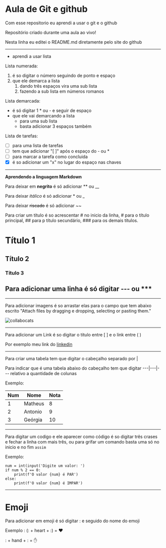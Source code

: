 # Aula de Git e github
Com esse repositorio eu aprendi a usar o git e o github

Repositório criado durante uma aula ao vivo!

Nesta linha eu editei o README.md diretamente pelo site do github

***

* aprendi a usar lista

Lista numerada:

1. é so digitar o número seguindo de ponto e espaço
2. que ele demarca a lista
   1. dando três espaços vira uma sub lista
   2. fazendo a sub lista em números romanos

Lista demarcada:

* é só digitar 1 * ou - e seguir de espaço
* que ele vai demarcando a lista
   * para uma sub lista
   * basta adicionar 3 espaços também

Lista de tarefas:

- [ ] para uma lista de tarefas
- [ ] tem que adicionar "[ ]" após o espaço do - ou *
- [ ] para marcar a tarefa como concluida
- [x] é so adicionar um "x" no lugar do espaço nas chaves

***

**Aprendendo a linguagem Markdown**

Para deixar em **negrito** é só adicionar ** ou __

Para deixar *itálico* é só adicionar * ou _

Para deixar ~~riscado~~ é só adicionar ~~

Para criar um título é so acrescentar # no inicio da linha, # para o título principal, ## para p título secundário, ### para os demais títulos.

# Título 1
## Título 2
### Título 3

Para adicionar uma linha é só digitar --- ou ***
---
***

Para adicionar imagens é so arrastar elas para o campo que tem abaixo escrito "Attach files by dragging e dropping, selecting or pasting them."

![collabocats](https://user-images.githubusercontent.com/129125907/228117799-7225fe41-f6de-4d79-8cdd-e865441cb7c3.jpg)

***

Para adicionar um Link é so digitar o titulo entre [ ] e o link entre ( )

Por exemplo meu link do [linkedin](https://www.linkedin.com/in/matheus-ant%C3%B4nio-196b09239/)

***

Para criar uma tabela tem que digitar o cabeçalho separado por |

Para indicar que é uma tabela abaixo do cabeçalho tem que digitar ---|---|--- relativo a quantidade de colunas

Exemplo:

Num | Nome | Nota
---|---|---
1 | Matheus | 8
2 | Antonio | 9
3 | Geórgia | 10

***

Para digitar um codigo e ele aparecer como código é so digitar três crases e fechar a linha com mais três, ou para grifar um comando basta uma só no inicio e no fim `assim`

Exemplo:

```
num = int(input('Digite um valor: ')
if num % 2 == 0:
    print(f'O valor {num} é PAR')
else:
    print(f'O valor {num} é IMPAR')
```

***

# Emoji

Para adicionar em emoji é só digitar : e seguido do nome do emoji 

Exemplo : (: + heart + :) = :heart:

: + hand + : = :hand:
